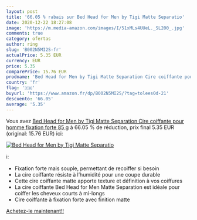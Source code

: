 ```yaml
---
layout: post
title: '66.05 % rabais sur Bed Head for Men by Tigi Matte Separatio'
date: 2020-12-22 18:27:08
image: 'https://m.media-amazon.com/images/I/51xMLs4UUeL._SL200_.jpg'
comments: true
category: ofertas
author: ring
slug: 'B002N5MI2S-fr'
actualPrice: 5.35 EUR
currency: EUR
price: 5.35
comparePrice: 15.76 EUR
prodname: 'Bed Head for Men by Tigi Matte Separation Cire coiffante pour homme  fixation forte  85 g'
country: 'fr'
flag: '🇫🇷'
buyurl: 'https://www.amazon.fr/dp/B002N5MI2S/?tag=tolees0d-21'
descuento: '66.05'
average: '5.35'
---
```


Vous avez [Bed Head for Men by Tigi Matte Separation Cire coiffante pour homme  fixation forte  85 g](https://www.amazon.fr/dp/B002N5MI2S/?tag=tolees0d-21)  à  66.05 % de réduction, prix final  5.35 EUR (original: 15.76 EUR) ici:

[![Bed Head for Men by Tigi Matte Separatio](https://m.media-amazon.com/images/I/51xMLs4UUeL._SL200_.jpg)](https://www.amazon.fr/dp/B002N5MI2S/?tag=tolees0d-21)

ℹ️:

- Fixation forte mais souple, permettant de recoiffer si besoin
- La cire coiffante résiste à l’humidité pour une coupe durable
- Cette cire coiffante matte apporte texture et définition à vos coiffures
- La cire coiffante Bed Head for Men Matte Separation est idéale pour coiffer les cheveux courts à mi-longs
- Cire coiffante à fixation forte avec finition matte

[Achetez-le maintenant!!](https://www.amazon.fr/dp/B002N5MI2S/?tag=tolees0d-21)
